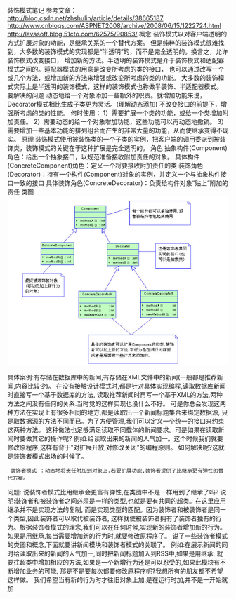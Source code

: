 装饰模式笔记
参考文章：http://blog.csdn.net/zhshulin/article/details/38665187
         http://www.cnblogs.com/ASPNET2008/archive/2008/06/15/1222724.html
         http://lavasoft.blog.51cto.com/62575/90853/
概念
   装饰模式以对客户端透明的方式扩展对象的功能，是继承关系的一个替代方案。
   但是纯粹的装饰模式很难找到，大多数的装饰模式的实现都是“半透明”的，而不是完全透明的。换言之，允许装饰模式改变接口，
   增加新的方法。半透明的装饰模式是介于装饰模式和适配器模式之间的。适配器模式的用意是改变所考虑的类的接口，
   也可以通过改写一个或几个方法，或增加新的方法来增强或改变所考虑的类的功能。
   大多数的装饰模式实际上是半透明的装饰模式，这样的装饰模式也称做半装饰、半适配器模式。
要解决的问题
     动态地给一个对象添加一些额外的职责。就增加功能来说，Decorator模式相比生成子类更为灵活。(理解动态添加)
     不改变接口的前提下，增强所考虑的类的性能。
     何时使用：
        1）需要扩展一个类的功能，或给一个类增加附加责任。
        2）需要动态的给一个对象增加功能，这些功能可以再动态地撤销。
        3）需要增加一些基本功能的排列组合而产生的非常大量的功能，从而使继承变得不现实。
原理
装饰模式使用被装饰类的一个子类的实例，把客户端的调用委派到被装饰类，装饰模式的关键在于这种扩展是完全透明的。
角色
   抽象构件(Component)角色：给出一个抽象接口，以规范准备接收附加责任的对象。
   具体构件(ConcreteComponent)角色：定义一个将要接收附加责任的类
   装饰角色(Decorator)：持有一个构件(Component)对象的实例，并定义一个与抽象构件接口一致的接口
   具体装饰角色(ConcreteDecorator)：负责给构件对象“贴上”附加的责任
类图
    ![Image text](https://github.com/zhouzhaohui10001/designPattern/raw/master/images/decorator.png)

具体案例:有存储在数据库中的新闻,有存储在XML文件中的新闻(一般都是推荐新闻,内容比较少)。
        在没有接触设计模式时,都是针对具体实现编程,读取数据库新闻时直接写一个基于数据库的方法,
        读取推荐新闻时再写一个基于XML的方法,两种方法之间没有任何的关系.当时觉的这样实现也没什么不好。
        可是你总会发现这两种方法在实现上有很多相同的地方,都是读取出一个新闻标题集合来绑定数据源,
        只是取数据源的方法不同而已。为了方便管理,我们可以定义一个统一的接口来约束这两种方法。
        这种做法也足够满足读取不同载体的新闻要求。可是如果在读取新闻时要做其它的操作呢?
        例如:给读取出来的新闻的人气加一。这个时候我们就要修改原程序,这样有背于"对扩展开放,对修改关闭"的编程原则。
        如何解决呢?这就是装饰者模式出场的时候了。

     装饰者模式 ：动态地将责任附加到对象上.若要扩展功能,装饰者提供了比继承更有弹性的替代方案。

 问题: 说装饰者模式比用继承会更富有弹性,在类图中不是一样用到了继承了吗?
     说明:装饰者和被装饰者之间必须是一样的类型,也就是要有共同的超类。在这里应用继承并不是实现方法的复制,
     而是实现类型的匹配。因为装饰者和被装饰者是同一个类型,因此装饰者可以取代被装饰者,
     这样就使被装饰者拥有了装饰者独有的行为。根据装饰者模式的理念,我们可以在任何时候,实现新的装饰者增加新的行为。
     如果是用继承,每当需要增加新的行为时,就要修改原程序了。
 说了一些装饰者模式的类图和概念,下面就要讲新闻模块和装饰者模式的关联了。
    例如:在展示新闻的同时给读取出来的新闻的人气加一,同时把新闻标题加入到RSS中,如果是用继承,
    就要往超类中增加相应的方法,如果是一个新增行为还是可以忍受的,如果此模块有不断增加业务的可能,
    那是不是要每次都要修改原程序呢?我想所有的朋友都不希望这样做。
    我们希望当有新的行为时才往旧对象上加,是在运行时加,并不是一开始就加